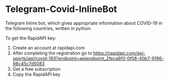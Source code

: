 # Telegram-Covid-InlineBot
Telegram Inline bot, which gives appropriate information about COVID-19 in the following countries, written in python.



To get the RapidAPI key:
1) Create an account at rapidapi.com
2) After completing the registration go to https://rapidapi.com/api-sports/api/covid-193?endpoint=apiendpoint_2feca6f0-0f58-40b7-9196-98c45c7d5083
3) Get a free subscription
4) Copy the RapidAPI key

